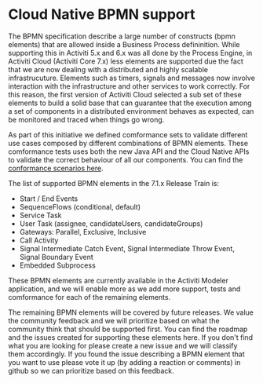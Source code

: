 # Cloud Native BPMN support

The BPMN specification describe a large number of constructs \(bpmn elements\) that are allowed inside a Business Process defininition. While supporting this in Activiti 5.x and 6.x was all done by the Process Engine, in Activiti Cloud \(Activiti Core 7.x\) less elements are supported due the fact that we are now dealing with a distributed and highly scalable infrastrucuture. Elements such as timers, signals and messages now involve interaction with the infrastructure and other services to work correctly. For this reason, the first version of Activiti Cloud selected a sub set of these elements to build a solid base that can guarantee that the execution among a set of components in a distributed environment behaves as expected, can be monitored and traced when things go wrong.

As part of this initiative we defined comformance sets to validate different use cases composed by different combinations of BPMN elements. These comformance tests uses both the new Java API and the Cloud Native APIs to validate the correct behaviour of all our components. You can find the [conformance scenarios here](comformance/).

The list of supported BPMN elements in the 7.1.x Release Train is:

* Start / End Events
* SequenceFlows \(conditional, default\)
* Service Task
* User Task \(assignee, candidateUsers, candidateGroups\)
* Gateways: Parallel, Exclusive, Inclusive
* Call Activity
* Signal Intermediate Catch Event, Signal Intermediate Throw Event, Signal Boundary Event
* Embedded Subprocess

These BPMN elements are currently available in the Activiti Modeler application, and we will enable more as we add more support, tests and comformance for each of the remaining elements.

The remaining BPMN elements will be covered by future releases. We value the community feedback and we will prioritize based on what the community think that should be supported first. You can find the roadmap and the issues created for supporting these elements here. If you don't find what you are looking for please create a new issue and we will classify them accordingly. If you found the issue describing a BPMN element that you want to use please vote it up \(by adding a reaction or comments\) in github so we can prioritize based on this feedback.


